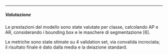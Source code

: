 __________________________________________________________________________________________________________________________________________

##### Valutazione
Le prestazioni del modello sono state valutate per classe, calcolando AP e AR, considerando i bounding box e le maschere di segmentazione \[6\].

Le metriche sono state stimate su 4 validation set, via convalida incrociata; il risultato finale è dato dalla media e la deiazione standard.